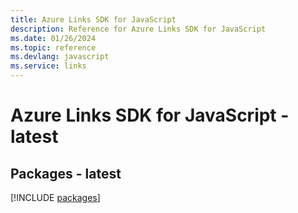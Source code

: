 ```yaml
---
title: Azure Links SDK for JavaScript
description: Reference for Azure Links SDK for JavaScript
ms.date: 01/26/2024
ms.topic: reference
ms.devlang: javascript
ms.service: links
---
```

# Azure Links SDK for JavaScript - latest
## Packages - latest
[!INCLUDE [packages](links-index.md)]